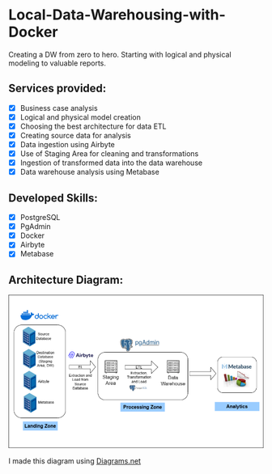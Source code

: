 # Local-Data-Warehousing-with-Docker
Creating a DW from zero to hero. Starting with logical and physical modeling to valuable reports.

## Services provided:
- [x] Business case analysis
- [x] Logical and physical model creation
- [x] Choosing the best architecture for data ETL
- [x] Creating source data for analysis
- [x] Data ingestion using Airbyte
- [x] Use of Staging Area for cleaning and transformations
- [x] Ingestion of transformed data into the data warehouse
- [x] Data warehouse analysis using Metabase

## Developed Skills:
- [x] PostgreSQL
- [x] PgAdmin
- [x] Docker
- [x] Airbyte
- [x] Metabase

## Architecture Diagram:

<img src="/Architecture Diagram.png">

I made this diagram using [Diagrams.net](https://app.diagrams.net/)
